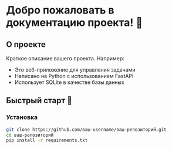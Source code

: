 # Добро пожаловать в документацию проекта! 👋

## О проекте
Краткое описание вашего проекта. Например:
- Это веб-приложение для управления задачами
- Написано на Python с использованием FastAPI
- Использует SQLite в качестве базы данных

## Быстрый старт 🚀

### Установка
```bash
git clone https://github.com/ваш-username/ваш-репозиторий.git
cd ваш-репозиторий
pip install -r requirements.txt
